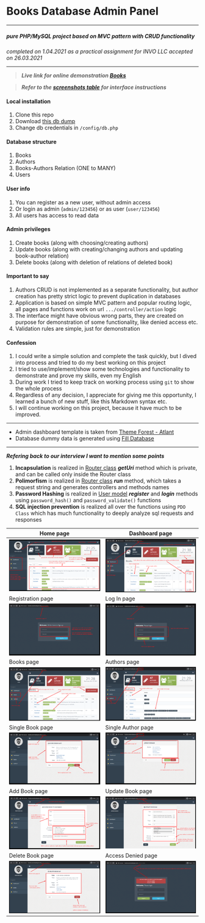 # Books Database Admin Panel
____
##### _pure PHP/MySQL project based on MVC pattern with CRUD functionality_
_completed on 1.04.2021 as a practical assignment for INVO LLC accepted on 26.03.2021_
___
>***Live link for online demonstration [Books](http://books.surenmadoyan.com)***

>***Refer to the [screenshots table](#table) for interface instructions***
#### Local installation
1. Clone this repo
2. Download [this db dump](/config/database.sql)
3. Change db credentials in `/config/db.php`
#### Database structure
1. Books
2. Authors
3. Books-Authors Relation (ONE to MANY)
4. Users
#### User info
1. You can register as a new user, without admin access
2. Or login as admin (`admin/123456`) or as user (`user/123456`)
3. All users has access to read data
#### Admin privileges
1. Create books (along with choosing/creating authors)
2. Update books (along with creating/changing authors and updating book-author relation)
3. Delete books (along with deletion of relations of deleted book)
#### Important to say
1. Authors CRUD is not implemented as a separate functionality, but author creation has pretty strict logic to prevent duplication in databases
2. Application is based on simple MVC pattern and popular routing logic, all pages and functions work on url `.../controller/action` logic
3. The interface might have obvious wrong parts, they are created on purpose for demonstration of some functionality, like denied access etc.
4. Validation rules are simple, just for demonstration
#### Confession
1. I could write a simple solution and complete the task quickly, but I dived into process and tried to do my best working on this project
2. I tried to use/implement/show some technologies and functionality to demonstrate and prove my skills, even my English
3. During work I tried to keep track on working process using `git` to show the whole process
4. Regardless of any decision, I appreciate for giving me this opportunity, I learned a bunch of new stuff, like this Markdown syntax etc.
5. I will continue working on this project, because it have much to be improved.
___
* Admin dashboard template is taken from [Theme Forest - Atlant](https://themeforest.net/item/atlant-bootstrap-admin-template/9217590)
* Database dummy data is generated using [Fill Database](http://filldb.info/) 
___
***Refering back to our interview I want to mention some points***
1. **Incapsulation** is realized in [Router class](/components/Router.php) _**getUri**_ method which is private, and can be called only inside the Router class
2. **Polimorfism** is realized in [Router class](/components/Router.php) _**run**_ method, which takes a request string and generates controllers and methods names
3. **Password Hashing** is realized in [User model](/models/User.php#LC59) ***register*** and ***login*** methods using `password_hash()` and `password_validate()` functions
4. **SQL injection prevention** is realized all over the functions using `PDO Class` which has much functionality to deeply analyze sql requests and responses 

<div id="table">

Home page | Dashboard page
------------ | -------------
<img width="300" src="images/homePage.png" alt=""> | <img width="300" src="images/adminDashboard.png" alt="">
Registration page | Log In page
<img width="300" src="images/registerPage.png" alt=""> | <img width="300" src="images/loginPage.png" alt="">
Books page | Authors page
<img width="300" src="images/booksPage.png" alt=""> | <img width="300" src="images/authorsPage.png" alt="">
Single Book page | Single Author page
<img width="300" src="images/singleBookPage.png" alt=""> | <img width="300" src="images/singleAuthorPage.png" alt=""> 
Add Book page | Update Book page
<img width="300" src="images/addBookPage.png" alt=""> | <img width="300" src="images/updateBookPage.png" alt="">
Delete Book page | Access Denied page
<img width="300" src="images/deleteBook.png" alt=""> | <img width="300" src="images/errorPage.png" alt="">

</div>
